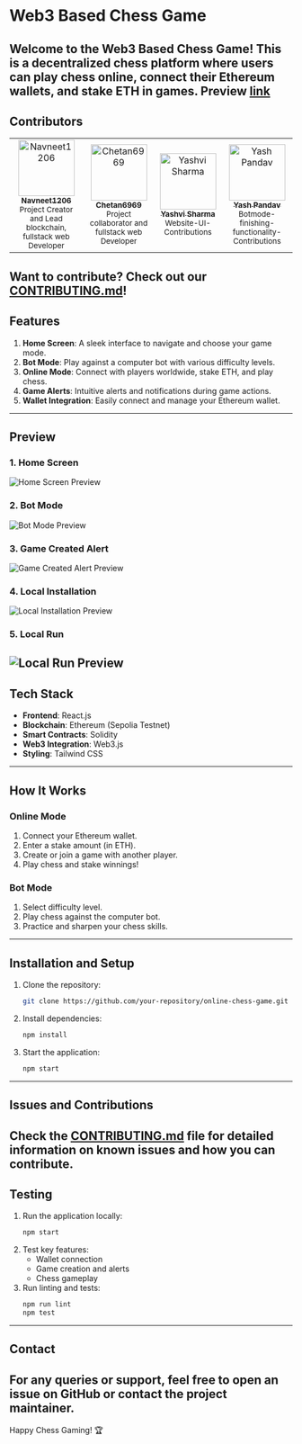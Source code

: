 # Web3 Based Chess Game
Welcome to the Web3 Based Chess Game! This is a decentralized chess platform where users can play chess online, connect their Ethereum wallets, and stake ETH in games.
Preview [link](https://web3-chess.netlify.app/)
---
## Contributors
<table>
  <tr>
    <td align="center">
      <a href="https://github.com/Navneet1206">
        <img src="https://github.com/Navneet1206.png" width="100px;" alt="Navneet1206"/><br />
        <sub><b>Navneet1206</b></sub>
      </a><br />
      <sub>Project Creator and Lead blockchain, fullstack web Developer</sub>
    </td>
    <td align="center">
      <a href="https://github.com/Chetan6969">
        <img src="https://github.com/Chetan6969.png" width="100px;" alt="Chetan6969"/><br />
        <sub><b>Chetan6969</b></sub>
      </a><br />
      <sub>Project collaborator and fullstack web Developer</sub>
    </td>
    <td align="center">
      <a href="https://github.com/yashvisharma1204">
        <img src="https://github.com/yashvisharma1204.png" width="100px;" alt="Yashvi Sharma"/><br />
        <sub><b>Yashvi Sharma</b></sub>
      </a><br />
      <sub>Website-UI-Contributions</sub>
    </td>
    <td align="center">
      <a href="https://github.com/yashpandav">
        <img src="https://github.com/yashpandav.png" width="100px;" alt="Yash Pandav"/><br />
        <sub><b>Yash Pandav</b></sub>
      </a><br />
      <sub>Botmode-finishing-functionality-Contributions</sub>
    </td>
  </tr>
</table>

Want to contribute? Check out our [CONTRIBUTING.md](https://github.com/Navneet1206/Ether-Chess-OTC/blob/main/CONTRIBUTING.md)!
---
## Features
1. **Home Screen**: A sleek interface to navigate and choose your game mode.
2. **Bot Mode**: Play against a computer bot with various difficulty levels.
3. **Online Mode**: Connect with players worldwide, stake ETH, and play chess.
4. **Game Alerts**: Intuitive alerts and notifications during game actions.
5. **Wallet Integration**: Easily connect and manage your Ethereum wallet.
---
## Preview
### 1. Home Screen
![Home Screen Preview](./MockDown%20images/Chess-home.png)
### 2. Bot Mode
![Bot Mode Preview](./MockDown%20images/Botmode.png)
### 3. Game Created Alert
![Game Created Alert Preview](./MockDown%20images/game%20created.png)
### 4. Local Installation
![Local Installation Preview](./MockDown%20images/local_install.png)
### 5. Local Run
![Local Run Preview](./MockDown%20images/local_run.png)
---
## Tech Stack
- **Frontend**: React.js
- **Blockchain**: Ethereum (Sepolia Testnet)
- **Smart Contracts**: Solidity
- **Web3 Integration**: Web3.js
- **Styling**: Tailwind CSS
---
## How It Works
### Online Mode
1. Connect your Ethereum wallet.
2. Enter a stake amount (in ETH).
3. Create or join a game with another player.
4. Play chess and stake winnings!
### Bot Mode
1. Select difficulty level.
2. Play chess against the computer bot.
3. Practice and sharpen your chess skills.
---
## Installation and Setup
1. Clone the repository:
   ```bash
   git clone https://github.com/your-repository/online-chess-game.git
   ```
2. Install dependencies:
   ```bash
   npm install
   ```
3. Start the application:
   ```bash
   npm start
   ```
---
## Issues and Contributions
Check the [CONTRIBUTING.md](https://github.com/Navneet1206/Ether-Chess-OTC/blob/main/CONTRIBUTING.md) file for detailed information on known issues and how you can contribute.
---
## Testing
1. Run the application locally:
   ```bash
   npm start
   ```
2. Test key features:
   - Wallet connection
   - Game creation and alerts
   - Chess gameplay
3. Run linting and tests:
   ```bash
   npm run lint
   npm test
   ```
---
## Contact
For any queries or support, feel free to open an issue on GitHub or contact the project maintainer.
---
Happy Chess Gaming! 🏆
